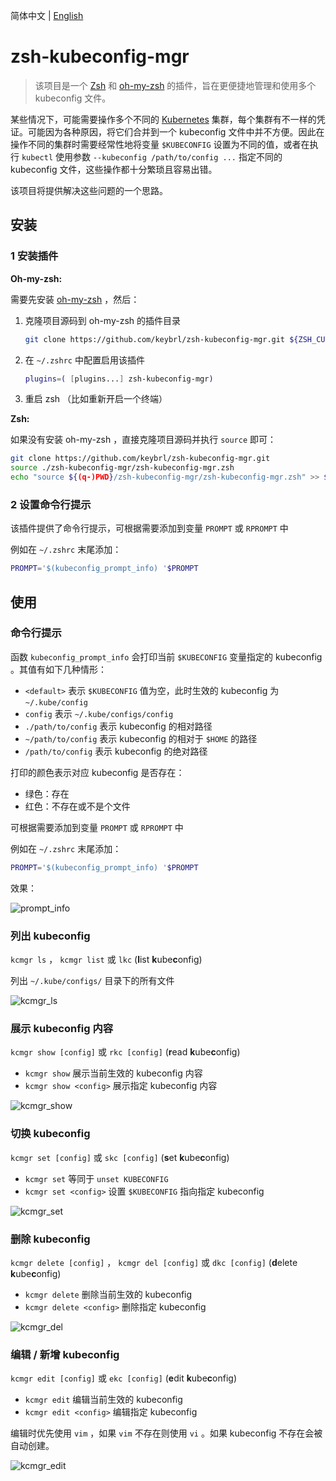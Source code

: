 简体中文 | [English](README.md)

# zsh-kubeconfig-mgr

> 该项目是一个 [Zsh](https://www.zsh.org/) 和 [oh-my-zsh](https://ohmyz.sh/) 的插件，旨在更便捷地管理和使用多个 kubeconfig 文件。

某些情况下，可能需要操作多个不同的 [Kubernetes](https://kubernetes.io/) 集群，每个集群有不一样的凭证。可能因为各种原因，将它们合并到一个 kubeconfig 文件中并不方便。因此在操作不同的集群时需要经常性地将变量 `$KUBECONFIG` 设置为不同的值，或者在执行 `kubectl` 使用参数 `--kubeconfig /path/to/config ...` 指定不同的 kubeconfig 文件，这些操作都十分繁琐且容易出错。

该项目将提供解决这些问题的一个思路。

## 安装

### 1 安装插件

**Oh-my-zsh:**

需要先安装 [oh-my-zsh](https://ohmyz.sh/) ，然后：

1. 克隆项目源码到 oh-my-zsh 的插件目录
   ```sh
   git clone https://github.com/keybrl/zsh-kubeconfig-mgr.git ${ZSH_CUSTOM:-~/.oh-my-zsh/custom}/plugins/zsh-kubeconfig-mgr
   ```
2. 在 `~/.zshrc` 中配置启用该插件
   ```zsh
   plugins=( [plugins...] zsh-kubeconfig-mgr)
   ```
3. 重启 zsh （比如重新开启一个终端）

**Zsh:**

如果没有安装 oh-my-zsh ，直接克隆项目源码并执行 `source` 即可：

```sh
git clone https://github.com/keybrl/zsh-kubeconfig-mgr.git
source ./zsh-kubeconfig-mgr/zsh-kubeconfig-mgr.zsh
echo "source ${(q-)PWD}/zsh-kubeconfig-mgr/zsh-kubeconfig-mgr.zsh" >> ${ZDOTDIR:-$HOME}/.zshrc
```

### 2 设置命令行提示

该插件提供了命令行提示，可根据需要添加到变量 `PROMPT` 或 `RPROMPT` 中

例如在 `~/.zshrc` 末尾添加：

```zsh
PROMPT='$(kubeconfig_prompt_info) '$PROMPT
```

## 使用

### 命令行提示

函数 `kubeconfig_prompt_info` 会打印当前 `$KUBECONFIG` 变量指定的 kubeconfig 。其值有如下几种情形：

- `<default>` 表示 `$KUBECONFIG` 值为空，此时生效的 kubeconfig 为 `~/.kube/config`
- `config` 表示 `~/.kube/configs/config`
- `./path/to/config` 表示 kubeconfig 的相对路径
- `~/path/to/config` 表示 kubeconfig 的相对于 `$HOME` 的路径
- `/path/to/config` 表示 kubeconfig 的绝对路径

打印的颜色表示对应 kubeconfig 是否存在：

- 绿色：存在
- 红色：不存在或不是个文件

可根据需要添加到变量 `PROMPT` 或 `RPROMPT` 中

例如在 `~/.zshrc` 末尾添加：

```zsh
PROMPT='$(kubeconfig_prompt_info) '$PROMPT
```

效果：

![prompt_info](docs/images/prompt_info.png)

### 列出 kubeconfig

`kcmgr ls` ， `kcmgr list` 或 `lkc` (**l**ist **k**ube**c**onfig)

列出 `~/.kube/configs/` 目录下的所有文件

![kcmgr_ls](docs/images/kcmgr_ls.png)

### 展示 kubeconfig 内容

`kcmgr show [config]` 或 `rkc [config]` (**r**ead **k**ube**c**onfig)

- `kcmgr show` 展示当前生效的 kubeconfig 内容
- `kcmgr show <config>` 展示指定 kubeconfig 内容

![kcmgr_show](docs/images/kcmgr_show.png)

### 切换 kubeconfig

`kcmgr set [config]` 或 `skc [config]` (**s**et **k**ube**c**onfig)

- `kcmgr set` 等同于 `unset KUBECONFIG`
- `kcmgr set <config>` 设置 `$KUBECONFIG` 指向指定 kubeconfig

![kcmgr_set](docs/images/kcmgr_set.png)

### 删除 kubeconfig

`kcmgr delete [config]` ， `kcmgr del [config]` 或 `dkc [config]` (**d**elete **k**ube**c**onfig)

- `kcmgr delete` 删除当前生效的 kubeconfig
- `kcmgr delete <config>` 删除指定 kubeconfig

![kcmgr_del](docs/images/kcmgr_del.png)

### 编辑 / 新增 kubeconfig

`kcmgr edit [config]` 或 `ekc [config]` (**e**dit **k**ube**c**onfig)

- `kcmgr edit` 编辑当前生效的 kubeconfig
- `kcmgr edit <config>` 编辑指定 kubeconfig

编辑时优先使用 `vim` ，如果 `vim` 不存在则使用 `vi` 。如果 kubeconfig 不存在会被自动创建。

![kcmgr_edit](docs/images/kcmgr_edit.gif)
